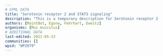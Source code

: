 ```yaml
---
# GPML DATA
title: "Serotonin receptor 2 and STAT3 signaling"
description: "This is a temporary description for Serotonin receptor 2 and STAT3 signaling"
authors: [MaintBot, Egonw, Fehrhart, Eweitz]
organisms: [Mus musculus]
# ADDITIONAL DATA
last-edited: 2021-05-23
communities: []
wpid: "WP2079"
---
```

